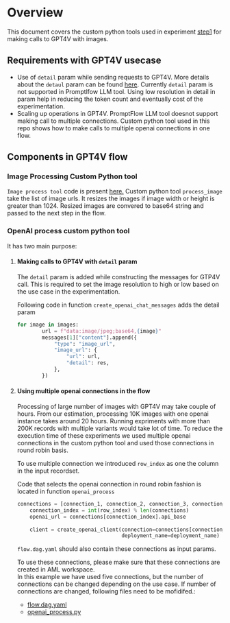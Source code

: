 # Overview
This document covers the custom python tools used in experiment [step1](../docs/experiment_details.md) for making calls to GPT4V with images.

## Requirements with GPT4V usecase
*   Use of `detail` param while sending requests to GPT4V. More details about the `detaul` param can be found [here](https://platform.openai.com/docs/guides/vision). Currently `detail` param is not supported in Promptlfow LLM tool. Using low resolution in detail in param help in reducing the token count and eventually cost of the experimentation.
*   Scaling up operations in GPT4V. 
    PromptFlow LLM tool doesnot support making call to multiple connections. Custom python tool used in this repo shows how to make calls to multiple openai connections in one flow.


## Components in GPT4V flow

### Image Processing Custom Python tool
`Image process tool` code is present [here.](../keyword_correctness/flows/experiment_step1/image_processing.py)
Custom python tool `process_image` take the list of image urls. It resizes the images if image width or height is greater than 1024. Resized images are convered to base64 string and passed to the next step in the flow.


### OpenAI process custom python tool
It has two main purpose:

1. #### Making calls to GPT4V with `detail` param

    The `detail` param is added while constructing the messages for GTP4V call. This is required to set the image resolution to high or low based on the use case in the experimentation.

    Following code in function `create_openai_chat_messages` adds the detail param
    ```py
    for image in images:
            url = f"data:image/jpeg;base64,{image}"
            messages[1]["content"].append({
                "type": "image_url",
                "image_url": {
                    "url": url,
                    "detail": res,
                },
            })
    ```

2.  #### Using multiple openai connections in the flow
    Processing of large number of images with GPT4V may take couple of hours. From our estimation, processing 10K images with one openai instance  takes around 20 hours. Running expriments with more than 200K records with multiple variants would take lot of time. To reduce the execution time of these experiments we used multiple openai connections in the custom python tool and used those connections in round robin basis.

    To use multiple connection we introduced `row_index` as one the column in the input recordset.

    Code that selects the openai connection in round robin fashion is located in function `openai_process`

    ```py
    connections = [connection_1, connection_2, connection_3, connection_4, connection_5]
        connection_index = int(row_index) % len(connections) 
        openai_url = connections[connection_index].api_base
        
        client = create_openai_client(connection=connections[connection_index],
                                      deployment_name=deployment_name)
    ```

    `flow.dag.yaml` should also contain these connections as input params.

    To use these connections, please make sure that these connections are created in AML workspace.   
    In this example we have used five connections, but the number of connections can be changed depending on the use case. If number of connections are changed, following files need to be mofidifed.:
    *   [flow.dag.yaml](../keyword_correctness/flows/experiment_step1/flow.dag.yaml)
    *   [openai_process.py](../keyword_correctness/flows/experiment_step1/openai_process.py)